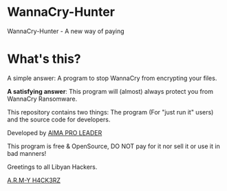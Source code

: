 # WannaCry-Hunter
WannaCry-Hunter - A new way of paying

# What's this?
A simple answer: A program to stop WannaCry from encrypting your files.

**A satisfying answer**: This program will (almost) always protect you from WannaCry Ransomware.

This repository contains two things: The program (For "just run it" users) and the source code for developers.

Developed by [AlMA PRO LEADER](http://fb.com/a.p.ldr.official)

This program is free & OpenSource, DO NOT pay for it nor sell it or use it in bad manners!

Greetings to all Libyan Hackers.

[A.R.M-Y H4CK3RZ](http://fb.com/A.R.M.Libya.Official)
